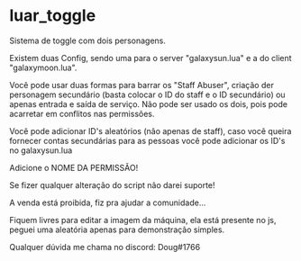 # luar_toggle
Sistema de toggle com dois personagens.

Existem duas Config, sendo uma para o server "galaxysun.lua" e a do client "galaxymoon.lua".

Você pode usar duas formas para barrar os "Staff Abuser", criação der personagem secundário (basta colocar o ID do staff e o ID secundário) ou apenas entrada e saída de serviço.
Não pode ser usado os dois, pois pode acarretar em conflitos nas permissões.

Você pode adicionar ID's aleatórios (não apenas de staff), caso você queira fornecer contas secundárias para as pessoas você pode adicionar os ID's no galaxysun.lua

Adicione o NOME DA PERMISSÃO!

Se fizer qualquer alteração do script não darei suporte!

A venda está proibida, fiz pra ajudar a comunidade...

Fiquem livres para editar a imagem da máquina, ela está presente no js, peguei uma aleatória apenas para demonstração simples.

Qualquer dúvida me chama no discord: Doug#1766
